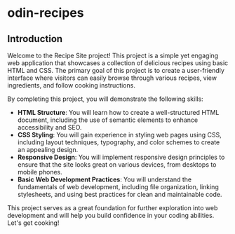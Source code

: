 # odin-recipes

## Introduction

Welcome to the Recipe Site project! This project is a simple yet engaging web application that showcases a collection of delicious recipes using basic HTML and CSS. The primary goal of this project is to create a user-friendly interface where visitors can easily browse through various recipes, view ingredients, and follow cooking instructions.

By completing this project, you will demonstrate the following skills:

- **HTML Structure**: You will learn how to create a well-structured HTML document, including the use of semantic elements to enhance accessibility and SEO.
- **CSS Styling**: You will gain experience in styling web pages using CSS, including layout techniques, typography, and color schemes to create an appealing design.
- **Responsive Design**: You will implement responsive design principles to ensure that the site looks great on various devices, from desktops to mobile phones.
- **Basic Web Development Practices**: You will understand the fundamentals of web development, including file organization, linking stylesheets, and using best practices for clean and maintainable code.

This project serves as a great foundation for further exploration into web development and will help you build confidence in your coding abilities. Let's get cooking!